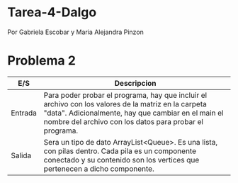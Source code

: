 # Tarea-4-Dalgo
Por Gabriela Escobar y Maria Alejandra Pinzon
# Problema 2
|E/S|Descripcion|
|-------|--------|
|Entrada| Para poder probar el programa, hay que incluir el archivo con los valores de la matriz en la carpeta "data". Adicionalmente, hay que cambiar en el main el nombre del archivo con los datos para probar el programa.|
|Salida| Sera un tipo de dato ArrayList<Queue<Integer>>. Es una lista, con pilas dentro. Cada pila es un componente conectado y su contenido son los vertices que pertenecen a dicho componente.|
